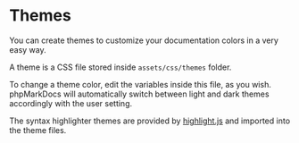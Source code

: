 # Themes
You can create themes to customize your documentation colors in a very easy way.

A theme is a CSS file stored inside `assets/css/themes` folder.

To change a theme color, edit the variables inside this file, as you wish. phpMarkDocs will automatically switch between light and dark themes accordingly with the user setting.

The syntax highlighter themes are provided by [highlight.js](https://highlightjs.org/static/demo) and imported into the theme files.